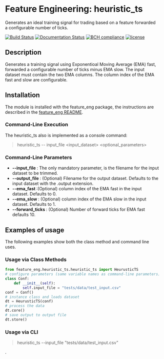 # Feature Engineering: heuristic_ts

Generates an ideal training signal for trading based on a feature forwarded a configurable number of ticks.

[![Build Status](https://travis-ci.org/harveybc/feature_eng.svg?branch=master)](https://travis-ci.org/harveybc/feature_eng)
[![Documentation Status](https://readthedocs.org/projects/docs/badge/?version=latest)](https://harveybc-feature_eng.readthedocs.io/en/latest/)
[![BCH compliance](https://bettercodehub.com/edge/badge/harveybc/feature_eng?branch=master)](https://bettercodehub.com/)
[![license](https://img.shields.io/github/license/mashape/apistatus.svg?maxAge=2592000)](https://github.com/harveybc/feature_eng/blob/master/LICENSE)

## Description

Generates a training signal using Exponentioal Moving Average (EMA) fast, forwarded a configurable number of ticks minus EMA slow.  The input dataset must contain the two EMA columns.  The column index of the EMA fast and slow are configurable.

## Installation

The module is installed with the feature_eng package, the instructions are described in the [feature_eng README](../master/README.md).

### Command-Line Execution

The heuristic_ts also is implemented as a console command:
> heuristic_ts -- input_file <input_dataset> <optional_parameters>

### Command-Line Parameters

* __--input_file <filename>__: The only mandatory parameter, is the filename for the input dataset to be trimmed.
* __--output_file <filename>__: (Optional) Filename for the output dataset. Defaults to the input dataset with the .output extension.
* __--ema_fast <val>__:(Optional) column index of the EMA fast in the input dataset. Defaults to 0.
* __--ema_slow <val>__: (Optional) column index of the EMA slow in the input dataset. Defaults to 1.
* __--forward_ticks <val>__: (Optional) Number of forward ticks for EMA fast defaults 10.

## Examples of usage
The following examples show both the class method and command line uses.

### Usage via Class Methods
```python
from feature_eng.heuristic_ts.heuristic_ts import HeurusticTS
# configure parameters (same variable names as command-line parameters)
class Conf:
    def __init__(self):
        self.input_file = "tests/data/test_input.csv"
conf = Conf()
# instance class and loads dataset
dt = HeurusticTS(conf)
# process the data
dt.core()
# save output to output file
dt.store()
```

### Usage via CLI

> heuristic_ts --input_file "tests/data/test_input.csv"






.